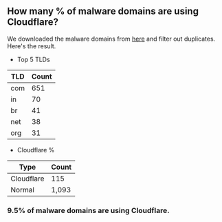 ## How many % of malware domains are using Cloudflare?


We downloaded the malware domains from [here](https://urlhaus.abuse.ch) and filter out duplicates.
Here's the result.


[//]: # (start replacement)


- Top 5 TLDs

| TLD | Count |
| --- | --- |
| com | 651 |
| in | 70 |
| br | 41 |
| net | 38 |
| org | 31 |


- Cloudflare %

| Type | Count |
| --- | --- |
| Cloudflare | 115 |
| Normal | 1,093 |


### 9.5% of malware domains are using Cloudflare.